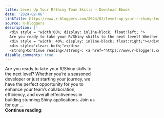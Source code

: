 ```yaml
---
title: Level Up Your R/Shiny Team Skills – Download Ebook
date: '2024-02-06'
linkTitle: https://www.r-bloggers.com/2024/02/level-up-your-r-shiny-team-skills-download-ebook/
source: R-bloggers
description: |-
  <div style = "width:60%; display: inline-block; float:left; ">
  Are you ready to take your R/Shiny skills to the next level? Whether you’re a seasoned developer or just starting your journey, we have the perfect opportunity for you to enhance your team’s collaboration, efficiency, and overall effectiveness in building stunning Shiny applications. Join us for our ...</div>
  <div style = "width: 40%; display: inline-block; float:right;"></div>
  <div style="clear: both;"></div>
  <strong>Continue reading</strong>: <a href="https://www.r-bloggers.com/2024/02/level-up-your-r-shiny-team-skills-download-eboo ...
disable_comments: true
---
```

<div style = "width:60%; display: inline-block; float:left; ">
Are you ready to take your R/Shiny skills to the next level? Whether you’re a seasoned developer or just starting your journey, we have the perfect opportunity for you to enhance your team’s collaboration, efficiency, and overall effectiveness in building stunning Shiny applications. Join us for our ...</div>
<div style = "width: 40%; display: inline-block; float:right;"></div>
<div style="clear: both;"></div>
<strong>Continue reading</strong>: <a href="https://www.r-bloggers.com/2024/02/level-up-your-r-shiny-team-skills-download-eboo ...